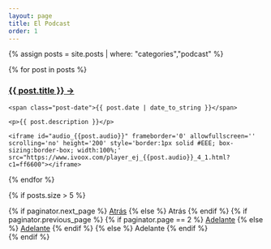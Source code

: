 ```yaml
---
layout: page
title: El Podcast
order: 1
---
```


{% assign posts = site.posts | where: "categories","podcast" %}

<div class="posts">
  {% for post in posts %}
  <div class="post">
    <h3 class="post-title">
      <a href="{{ post.url }}">
        {{ post.title }} →
      </a>
    </h3>

    <span class="post-date">{{ post.date | date_to_string }}</span>

    <p>{{ post.description }}</p>

    <iframe id="audio_{{post.audio}}" frameborder='0' allowfullscreen='' scrolling='no' height='200' style='border:1px solid #EEE; box-sizing:border-box; width:100%;' src="https://www.ivoox.com/player_ej_{{post.audio}}_4_1.html?c1=ff6600"></iframe>

  </div>
  {% endfor %}
</div>

{% if posts.size > 5 %}
<div class="pagination">
    {% if paginator.next_page %}
      <a class="pagination-item older" href="page{{paginator.next_page}}">Atrás</a>
    {% else %}
      <span class="pagination-item older">Atrás</span>
    {% endif %}
    {% if paginator.previous_page %}
      {% if paginator.page == 2 %}
        <a class="pagination-item newer" href="">Adelante</a>
      {% else %}
        <a class="pagination-item newer" href="page{{paginator.previous_page}}">Adelante</a>
      {% endif %}
    {% else %}
      <span class="pagination-item newer">Adelante</span>
    {% endif %}
</div>
{% endif %}
